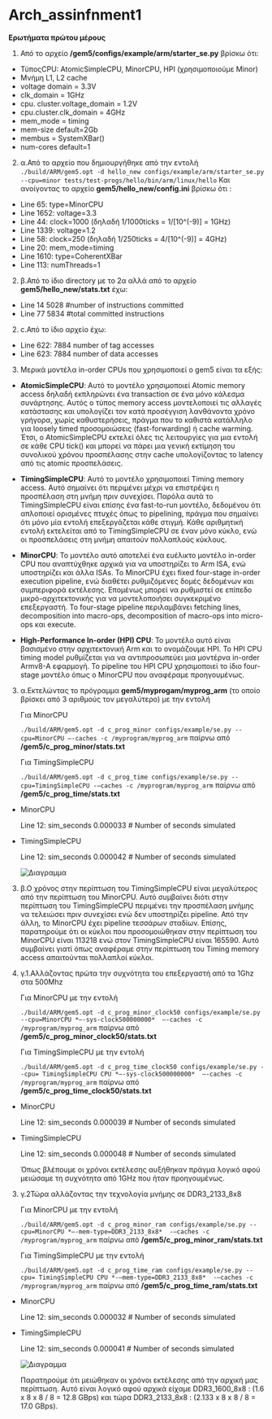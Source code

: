 # Arch_assinfnment1

**Ερωτήματα πρώτου μέρους**

1. Από το αρχείο **/gem5/configs/example/arm/starter_se.py** βρίσκω ότι:
- ΤύποςCPU: AtomicSimpleCPU, MinorCPU, HPI (χρησιμοποιούμε  Minor)
- Μνήμη  L1, L2 cache 
- voltage domain = 3.3V
- clk_domain = 1GHz
- cpu. cluster.voltage_domain = 1.2V
- cpu.cluster.clk_domain = 4GHz
- mem_mode = timing
- mem-size default=2Gb
- membus = SystemXBar()
- num-cores default=1

2. α.Από το αρχείο που δημιουργήθηκε από την εντολή `./build/ARM/gem5.opt -d hello_new configs/example/arm/starter_se.py  --cpu=minor tests/test-progs/hello/bin/arm/linux/hello`
  Και ανοίγοντας το αρχείο **gem5/hello_new/config.ini** βρίσκω ότι :

- Line 65: type=MinorCPU
- Line 1652: voltage=3.3
- Line 44: clock=1000		(δηλαδή 1/1000ticks = 1/[10^(-9)] = 1GHz)  
- Line 1339: voltage=1.2
- Line 58: clock=250		(δηλαδή 1/250ticks = 4/[10^(-9)] = 4GHz)
- Line 20: mem_mode=timing
- Line 1610: type=CoherentXBar
- Line 113: numThreads=1

2. β.Από το ίδιο directory με το 2α αλλά από το αρχείο **gem5/hello_new/stats.txt** έχω:

- Line 14 5028 #number of instructions committed
- Line 77 5834 #total committed instructions

2. c.Από το ίδιο αρχείο έχω:

- Line 622: 7884 number of tag accesses
- Line 623: 7884 number of data accesses

3. Μερικά μοντέλα in-order CPUs που χρησιμοποιεί ο gem5 είναι τα εξής: 

- **AtomicSimpleCPU**: Αυτό το μοντέλο χρησιμοποιεί Atomic memory access δηλαδή εκπληρώνει ένα transaction σε ένα μόνο κάλεσμα συνάρτησης. Αυτός ο τύπος memory access μοντελοποιεί τις αλλαγές κατάστασης και υπολογίζει τον κατά προσέγγιση λανθάνοντα χρόνο γρήγορα, χωρίς καθυστερήσεις, πράγμα που το καθιστά κατάλληλο για loosely timed προσομοιώσεις (fast-forwarding) ή cache warming. Έτσι, ο AtomicSimpleCPU εκτελεί όλες τις λειτουργίες για μια εντολή σε κάθε CPU tick() και μπορεί να πάρει μια γενική εκτίμηση του συνολικού χρόνου προσπέλασης στην cache υπολογίζοντας το latency από τις atomic προσπελάσεις.

- **TimingSimpleCPU**: Αυτό το μοντέλο χρησιμοποιεί Timing memory access. Αυτό σημαίνει ότι περιμένει μέχρι να επιστρέψει η προσπέλαση στη μνήμη πριν συνεχίσει. Παρόλα αυτά το TimingSimpleCPU είναι επίσης ένα fast-to-run μοντέλο, δεδομένου ότι απλοποιεί ορισμένες πτυχές όπως το pipelining, πράγμα που σημαίνει ότι μόνο μία εντολή επεξεργάζεται κάθε στιγμή. Κάθε αριθμητική εντολή εκτελείται από το TimingSimpleCPU σε έναν μόνο κύκλο, ενώ οι προσπελάσεις στη μνήμη απαιτούν πολλαπλούς κύκλους.

- **MinorCPU**: Το μοντέλο αυτό αποτελεί ένα ευέλικτο μοντέλο in-order CPU που αναπτύχθηκε αρχικά για να υποστηρίζει το Arm ISA, ενώ υποστηρίζει και άλλα ISAs. Το MinorCPU έχει fixed four-stage in-order execution pipeline, ενώ διαθέτει ρυθμιζόμενες δομές δεδομένων και συμπεριφορά εκτέλεσης. Επομένως μπορεί να ρυθμιστεί σε επίπεδο μικρό-αρχιτεκτονικής για να μοντελοποιήσει συγκεκριμένο επεξεργαστή. Το four-stage pipeline περιλαμβάνει fetching lines, decomposition into macro-ops, decomposition of macro-ops into micro-ops και execute.

- **High-Performance In-order (HPI) CPU**: Το μοντέλο αυτό είναι βασισμένο στην αρχιτεκτονική Arm και το ονομάζουμε HPI. To HPI CPU timing model ρυθμίζεται για να αντιπροσωπεύει μια μοντέρνα in-order Armv8-A εφαρμογή. Το pipeline του HPI CPU χρησιμοποιεί το ίδιο four-stage μοντέλο όπως ο MinorCPU που αναφέραμε προηγουμένως.

3. α.Εκτελώντας το πρόγραμμα **gem5/myprogam/myprog_arm** (το οποίο βρίσκει από 3 αριθμούς τον μεγαλύτερο) με την εντολή 

    Για MinorCPU

    `./build/ARM/gem5.opt -d c_prog_minor configs/example/se.py --cpu=MinorCPU –-caches -c /myprogram/myprog_arm`  παίρνω από **/gem5/c_prog_minor/stats.txt**

    Για TimingSimpleCPU

    `./build/ARM/gem5.opt -d c_prog_time configs/example/se.py --cpu=TimingSimpleCPU -–caches -c /myprogram/myprog_arm`  παίρνω από **/gem5/c_prog_time/stats.txt**

- MinorCPU
  
  Line 12:	sim_seconds	0.000033	# Number of seconds simulated
  
- TimingSimpleCPU
  
  Line 12:	sim_seconds	0.000042	# Number of seconds simulated
  
  ![Διαγραμμα](https://github.com/tsomilios/Arch_assignment1/blob/readme/Untitled%20Diagram-Minor%20vs%20Timing.png)
  
3. β.Ο χρόνος στην περίπτωση του TimingSimpleCPU είναι μεγαλύτερος από την περίπτωση του MinorCPU. Αυτό συμβαίνει διότι στην περίπτωση του TimingSimpleCPU περιμένει την προσπέλαση μνήμης να τελειώσει πριν συνεχίσει ενώ δεν υποστηρίζει pipeline. Από την άλλη, το MinorCPU έχει pipeline τεσσάρων σταδίων. Επίσης, παρατηρούμε ότι οι κύκλοι που προσομοιώθηκαν στην περίπτωση του MinorCPU είναι 113218 ενώ στον TimingSimpleCPU είναι 165590. Αυτό συμβαίνει γιατί όπως αναφέραμε στην περίπτωση του Timing memory access απαιτούνται πολλαπλοί κύκλοι.

3. γ.1.Αλλάζοντας πρώτα την συχνότητα του επεξεργαστή από τα 1Ghz στα 500Mhz 

    Για MinorCPU με την εντολή 
    
    `./build/ARM/gem5.opt -d c_prog_minor_clock50 configs/example/se.py --cpu=MinorCPU *–-sys-clock500000000*  –-caches -c /myprogram/myprog_arm` παίρνω από **/gem5/c_prog_minor_clock50/stats.txt**

    Για TimingSimpleCPU με την εντολή

    `./build/ARM/gem5.opt -d c_prog_time_clock50 configs/example/se.py --cpu= TimingSimpleCPU CPU *–-sys-clock500000000*  –-caches -c /myprogram/myprog_arm`  παίρνω από **/gem5/c_prog_time_clock50/stats.txt**

- MinorCPU
  
  Line 12:	sim_seconds	0.000039	# Number of seconds simulated
  
- TimingSimpleCPU
  
  Line 12:	sim_seconds	0.000048	# Number of seconds simulated
  
 
  
  Όπως βλέπουμε οι χρόνοι εκτέλεσης αυξήθηκαν πράγμα λογικό αφού μειώσαμε τη συχνότητα από 1GHz που ήταν προηγουμένως.
  
3. γ.2Τώρα αλλάζοντας την τεχνολογία μνήμης σε DDR3_2133_8x8

    Για MinorCPU με την εντολή 

    `./build/ARM/gem5.opt -d c_prog_minor_ram configs/example/se.py --cpu=MinorCPU *–-mem-type=DDR3_2133_8x8*  -–caches -c /myprogram/myprog_arm`  παίρνω από **/gem5/c_prog_minor_ram/stats.txt**
    
    Για TimingSimpleCPU με την εντολή

    `./build/ARM/gem5.opt -d c_prog_time_ram configs/example/se.py --cpu= TimingSimpleCPU CPU *-–mem-type=DDR3_2133_8x8*  -–caches -c /myprogram/myprog_arm`  παίρνω από **/gem5/c_prog_time_ram/stats.txt**

- MinorCPU
  
  Line 12:	sim_seconds	0.000032	# Number of seconds simulated
  
- TimingSimpleCPU
  
  Line 12:	sim_seconds	0.000041	# Number of seconds simulated
  
  ![Διαγραμμα](https://github.com/tsomilios/Arch_assignment1/blob/readme/Untitled%20Diagram-Minor%20vs%20Timing%20ram.png)
  
  Παρατηρούμε ότι μειώθηκαν οι χρόνοι εκτέλεσης από την αρχική μας περίπτωση. Αυτό είναι λογικό αφού αρχικά είχαμε DDR3_1600_8x8 : (1.6 x 8 x 8 / 8 = 12.8 GBps) και τώρα DDR3_2133_8x8 : (2.133 x 8 x 8 / 8 = 17.0 GBps).

